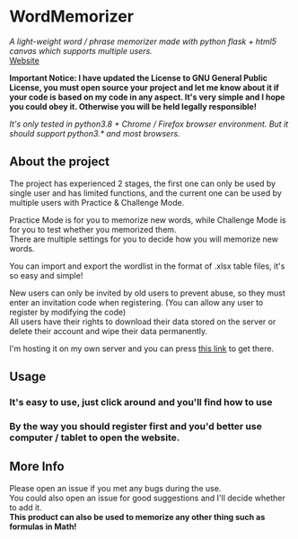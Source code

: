 # WordMemorizer
*A light-weight word / phrase memorizer made with python flask + html5 canvas which supports multiple users.*  
[Website](https://word.charles14.xyz/)

**Important Notice: I have updated the License to GNU General Public License, you must open source your project and let me know about it if your code is based on my code in any aspect. It's very simple and I hope you could obey it. Otherwise you will be held legally responsible!**

*It's only tested in python3.8 + Chrome / Firefox browser environment. But it should support python3.\* and most browsers.*

## About the project

The project has experienced 2 stages, the first one can only be used by single user and has limited functions, and the current one can be used by multiple users with Practice & Challenge Mode.

Practice Mode is for you to memorize new words, while Challenge Mode is for you to test whether you memorized them.  
There are multiple settings for you to decide how you will memorize new words.

You can import and export the wordlist in the format of .xlsx table files, it's so easy and simple!

New users can only be invited by old users to prevent abuse, so they must enter an invitation code when registering. (You can allow any user to register by modifying the code)  
All users have their rights to download their data stored on the server or delete their account and wipe their data permanently.

I'm hosting it on my own server and you can press [this link](https://word.charles14.xyz/) to get there.

## Usage
### It's easy to use, just click around and you'll find how to use
### By the way you should register first and you'd better use computer / tablet to open the website.

## More Info
Please open an issue if you met any bugs during the use.  
You could also open an issue for good suggestions and I'll decide whether to add it.  
**This product can also be used to memorize any other thing such as formulas in Math!**